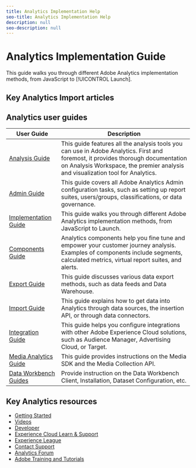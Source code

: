 ```yaml
---
title: Analytics Implementation Help
seo-title: Analytics Implementation Help
description: null
seo-description: null
---
```


# Analytics Implementation Guide

This guide walks you through different Adobe Analytics implementation methods, from JavaScript to [!UICONTROL Launch].

## Key Analytics Import articles

<!--
* [Admin Getting Started](admin/c-admin-tools.md)
* [Release Notes](https://marketing.adobe.com/resources/help/en_US/whatsnew/)
* [Analytics FAQ](https://marketing.adobe.com/resources/help/en_US/sc/user/frequently-asked-questions.html)
-->

## Analytics user guides

| User Guide | Description |
|--- |---|
| [Analysis Guide](../analyze/home.md) | This guide features all the analysis tools you can use in Adobe Analytics. First and foremost, it provides thorough documentation on Analysis Workspace, the premier analysis and visualization tool for Analytics. |
| [Admin Guide](../admin/home.md) | This guide covers all Adobe Analytics Admin configuration tasks, such as setting up report suites, users/groups, classifications, or data governance. |
| [Implementation Guide](../implement/home.md) | This guide walks you through different Adobe Analytics implementation methods, from JavaScript to Launch. |
| [Components Guide](../components/home.md) | Analytics components help you fine tune and empower your customer journey analysis. Examples of components include segments, calculated metrics, virtual report suites, and alerts. |
| [Export Guide](../export/home.md) | This guide discusses various data export methods, such as data feeds and Data Warehouse. |
| [Import Guide](../import/home.md) | This guide explains how to get data into Analytics through data sources, the insertion API, or through data connectors. |
| [Integration Guide](../integrate/home.md) | This guide helps you configure integrations with other Adobe Experience Cloud solutions, such as Audience Manager, Advertising Cloud, or Target. |
| [Media Analytics Guide](https://docs.adobe.com/content/help/en/media-analytics/using/media-overview.html) | This guide provides instructions on the Media SDK and the Media Collection API. |
| [Data Workbench Guides](https://marketing.adobe.com/resources/help/en_US/insight/)|Provide instruction on the Data Workbench Client, Installation, Dataset Configuration, etc.|

## Key Analytics resources

* [Getting Started](https://helpx.adobe.com/analytics/get-started.html)
* [Videos](https://helpx.adobe.com/analytics/kt/index/analytics-videos.html)
* [Developer](https://marketing.adobe.com/resources/help/en_US/reference/developer.html)
* [Experience Cloud Learn & Support](https://helpx.adobe.com/support/experience-cloud.html)
* [Experience League](https://landing.adobe.com/experience-league/)
* [Contact Support](https://helpx.adobe.com/contact/enterprise-support.ec.html)
* [Analytics Forum](https://forums.adobe.com/community/experience-cloud/analytics-cloud/analytics)
* [Adobe Training and Tutorials](https://helpx.adobe.com/learning.html?promoid=KAUDK)
